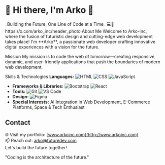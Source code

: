 <h1>🤟 Hi there, I'm Arko 🤟</h1>
_Building the Future, One Line of Code at a Time_ 💻🌌
https://x.com/arko_inc/header_photo
About Me
Welcome to Arko-Inc, where the fusion of futuristic design and cutting-edge web development takes place! I'm **Arko**, a passionate web developer crafting innovative digital experiences with a vision for the future.


 Mission
My mission is to code the web of tomorrow—creating responsive, dynamic, and user-friendly applications that push the boundaries of modern web development.


  Skills & Technologies
 **Languages:** ![HTML](https://img.shields.io/badge/HTML-E34F26?style=for-the-badge&logo=html5&logoColor=white) ![CSS](https://img.shields.io/badge/CSS-1572B6?style=for-the-badge&logo=css3&logoColor=white) ![JavaScript](https://img.shields.io/badge/JavaScript-F7DF1E?style=for-the-badge&logo=javascript&logoColor=black)
- **Frameworks & Libraries:** ![Bootstrap](https://img.shields.io/badge/Bootstrap-563D7C?style=for-the-badge&logo=bootstrap&logoColor=white) ![React](https://img.shields.io/badge/React-20232A?style=for-the-badge&logo=react&logoColor=61DAFB)
- **Tools:** ![Git](https://img.shields.io/badge/Git-F05032?style=for-the-badge&logo=git&logoColor=white) ![VS Code](https://img.shields.io/badge/VS_Code-007ACC?style=for-the-badge&logo=visual%20studio%20code&logoColor=white)
- **Design:** ![Figma](https://img.shields.io/badge/Figma-F24E1E?style=for-the-badge&logo=figma&logoColor=white)
- **Special Interests:** AI Integration in Web Development, E-Commerce Platforms, Space & Tech Enthusiast






## **Contact**
🌐 Visit my portfolio: [www.arkoinc.com](http://www.arkoinc.com)  
📫 Reach out: arko@futuredev.com  
Let's build the future together!


"Coding is the architecture of the future."
